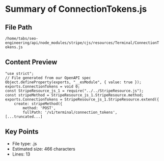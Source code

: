 # Summary of ConnectionTokens.js
  
## File Path
`/home/tabs/seo-engineering/api/node_modules/stripe/cjs/resources/Terminal/ConnectionTokens.js`

## Content Preview
```
"use strict";
// File generated from our OpenAPI spec
Object.defineProperty(exports, "__esModule", { value: true });
exports.ConnectionTokens = void 0;
const StripeResource_js_1 = require("../../StripeResource.js");
const stripeMethod = StripeResource_js_1.StripeResource.method;
exports.ConnectionTokens = StripeResource_js_1.StripeResource.extend({
    create: stripeMethod({
        method: 'POST',
        fullPath: '/v1/terminal/connection_tokens',
[...truncated...]
```

## Key Points
- File type: .js
- Estimated size: 466 characters
- Lines: 13
